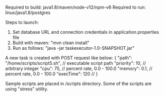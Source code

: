 Required to build: java1.8/maven/node-v12/npm-v6
Required to run: linux/java1.8/postgres

Steps to launch:
1. Set database URL and connection credentials in application.properties file
2. Build with maven: "mvn clean install"
3. Run as follows: "java -jar taskexecutor-1.0-SNAPSHOT.jar"

A new task is created with POST request like below:
{
  "path": "/home/scripts/script5.sh",  // executable script path
  "priority": 10,  // arbitrary integer 
  "cpu": 75,  // percent rate, 0.0 - 100.0
  "memory": 0.1, // percent rate, 0.0 - 100.0
  "execTime": 120  // 
}

Sample scripts are placed in /scripts directory. Some of the scripts are using "stress" utility.
 
 
